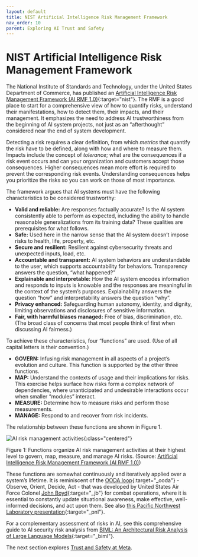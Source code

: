 ```yaml
---
layout: default
title: NIST Artificial Intelligence Risk Management Framework
nav_order: 10
parent: Exploring AI Trust and Safety
---
```


# NIST Artificial Intelligence Risk Management Framework

The National Institute of Standards and Technology, under the United States Department of Commerce, has published an [Artificial Intelligence Risk Management Framework (AI RMF 1.0)](https://www.nist.gov/itl/ai-risk-management-framework){:target="nist"}.  The RMF is a good place to start for a comprehensive view of how to quantify risks, understand their manifestations, how to detect them, their impacts, and their management. It emphasizes the need to address AI trustworthiness from the beginning of AI system projects, not just as an &ldquo;afterthought&rdquo; considered near the end of system development.

Detecting a risk requires a clear definition, from which _metrics_ that quantify the risk have to be defined, along with how and where to measure them. Impacts include the concept of _tolerance_; what are the consequences if a risk event occurs and can your organization and customers accept those consequences. Higher consequences mean more effort is required to prevent the corresponding risk events. Understanding consequences helps you prioritize the risks so you can work on those of most importance.

The framework argues that AI systems must have the following characteristics to be considered trustworthy:

* **Valid and reliable:** Are responses factually accurate? Is the AI system consistently able to perform as expected, including the ability to handle reasonable generalizations from its training data? These qualities are prerequisites for what follows.
* **Safe:** Used here in the narrow sense that the AI system doesn’t impose risks to health, life, property, etc.
* **Secure and resilient:** Resilient against cybersecurity threats and unexpected inputs, load, etc.
* **Accountable and transparent:** AI system behaviors are understandable to the user, which supports accountability for behaviors. Transparency answers the question, &ldquo;what happened?&rdquo;
* **Explainable and interpretable:** How the AI system encodes information and responds to inputs is knowable and the responses are meaningful in the context of the system’s purposes. Explainability answers the question &ldquo;how&rdquo; and interpretability answers the question &ldquo;why&rdquo;.
* **Privacy enhanced:** Safeguarding human autonomy, identity, and dignity, limiting observations and disclosures of sensitive information.
* **Fair, with harmful biases managed:** Free of bias, discrimination, etc. (The broad class of concerns that most people think of first when discussing AI fairness.)

To achieve these characteristics, four &ldquo;functions&rdquo; are used. (Use of all capital letters is their convention.) 

* **GOVERN:** Infusing risk management in all aspects of a project’s evolution and culture. This function is supported by the other three functions.
* **MAP:** Understand the contexts of usage and their implications for risks. This exercise helps surface how risks form a complex network of dependencies, where unanticipated and undesirable interactions occur when smaller &ldquo;modules&rdquo; interact.
* **MEASURE:** Determine how to measure risks and perform those measurements.
* **MANAGE:** Respond to and recover from risk incidents. 

The relationship between these functions are shown in Figure 1.

![AI risk management activities]({{site.baseurl}}/assets/images/NIST-govern-map-measure-manage.jpg){:class="centered"}

<p class="caption">Figure 1: Functions organize AI risk management activities at their highest level to govern, map, measure, and manage AI risks. (Source: <a href="https://www.nist.gov/itl/ai-risk-management-framework" target="nist">Artificial Intelligence Risk Management Framework (AI RMF 1.0)</a>)
</p>

These functions are somewhat continuously and iteratively applied over a system’s lifetime. It is reminiscent of the [OODA loop](https://en.wikipedia.org/wiki/OODA_loop){:target="_ooda"} - Observe, Orient, Decide, Act - that was developed by United States Air Force Colonel [John Boyd](https://en.wikipedia.org/wiki/John_Boyd_(military_strategist)){:target="_jb"} for combat operations, where it is essential to constantly update situational awareness, make effective, well-informed decisions, and act upon them. See also [this Pacific Northwest Laboratory presentation](https://www.sto.nato.int/publications/STO%20Meeting%20Proceedings/STO-MP-IST-160/MP-IST-160-PP-3P.pdf){:target="_pnl"}.

For a complementary assessment of risks in AI, see this comprehensive guide to AI security risk analysis from [BIML: An Architectural Risk Analysis of Large Language Models](https://berryvilleiml.com/results/){:target="_biml"}.

The next section explores [Trust and Safety at Meta](/exploring/meta-trust-safety).